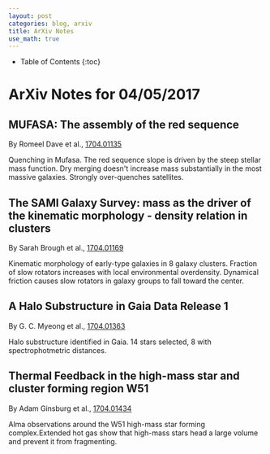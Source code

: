 ```yaml
---
layout: post
categories: blog, arxiv
title: ArXiv Notes
use_math: true
---
```


* Table of Contents
{:toc}


# ArXiv Notes for 04/05/2017


## MUFASA: The assembly of the red sequence

By Romeel Dave et al., [1704.01135](https://arxiv.org/abs/1704.01135)

Quenching in Mufasa. The red sequence slope is driven by the steep
stellar mass function. Dry merging doesn't increase mass substantially
in the most massive galaxies. Strongly over-quenches satellites.

## The SAMI Galaxy Survey: mass as the driver of the kinematic morphology - density relation in clusters

By Sarah Brough et al., [1704.01169](https://arxiv.org/abs/1704.01169)

Kinematic morphology of early-type galaxies in 8 galaxy clusters.
Fraction of slow rotators increases with local environmental overdensity.
Dynamical friction causes slow rotators in galaxy groups to fall toward the center.

## A Halo Substructure in Gaia Data Release 1

By G. C. Myeong et al., [1704.01363](https://arxiv.org/abs/1704.01363)

Halo substructure identified in Gaia.  14 stars selected, 8 with spectrophotmetric distances.

## Thermal Feedback in the high-mass star and cluster forming region W51

By Adam Ginsburg et al., [1704.01434](https://arxiv.org/abs/1704.01434)

Alma observations around the W51 high-mass star forming complex.Extended
hot gas show that high-mass stars head a large volume and prevent it
from fragmenting.

